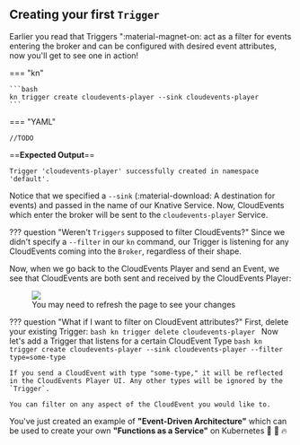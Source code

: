 ## Creating your first `Trigger`
Earlier you read that Triggers ":material-magnet-on: act as a filter for events entering the broker and can be configured with desired event attributes, now you'll get to see one in action!

=== "kn"

    ```bash
    kn trigger create cloudevents-player --sink cloudevents-player
    ```

=== "YAML"

    //TODO

==**Expected Output**==
```{ .bash .no-copy }
Trigger 'cloudevents-player' successfully created in namespace 'default'.
```

Notice that we specified a `--sink` (:material-download: A destination for events) and passed in the name of our Knative Service. Now, CloudEvents which enter the broker will be sent to the `cloudevents-player` Service.

??? question "Weren't `Triggers` supposed to filter CloudEvents?"
    Since we didn't specify a `--filter` in our `kn` command, our Trigger is listening for any CloudEvents coming into the `Broker`, regardless of their shape. 


Now, when we go back to the CloudEvents Player and send an Event, we see that CloudEvents are both sent and received by the CloudEvents Player:

<figure>
  <img src="https://user-images.githubusercontent.com/16281246/116411017-4f13d480-a803-11eb-9982-cd9012781fe6.png" draggable="false">
  <figcaption>You may need to refresh the page to see your changes</figcaption>
</figure>



??? question "What if I want to filter on CloudEvent attributes?"
    First, delete your existing Trigger:
    ```bash
      kn trigger delete cloudevents-player
    ```
    Now let's add a Trigger that listens for a certain CloudEvent Type
    ```bash
      kn trigger create cloudevents-player --sink cloudevents-player --filter type=some-type
    ```

    If you send a CloudEvent with type "some-type," it will be reflected in the CloudEvents Player UI. Any other types will be ignored by the `Trigger`.

    You can filter on any aspect of the CloudEvent you would like to.


You've just created an example of **"Event-Driven Architecture"** which can be used to create your own **"Functions as a Service"** on Kubernetes :tada: :taco: :fire:

